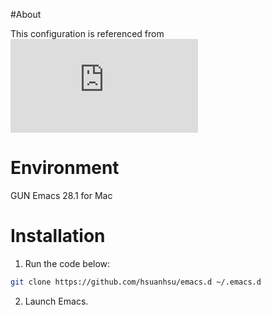 #About

This configuration is referenced from ![cabins/emacs.d](https://github.com/cabins/emacs.d)

# Environment

GUN Emacs 28.1 for Mac

# Installation

1. Run the code below:

```bash
git clone https://github.com/hsuanhsu/emacs.d ~/.emacs.d
```

2. Launch Emacs.
